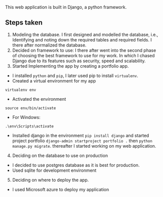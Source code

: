 This web application is built in Django, a python framework.
## Steps taken
1. Modeling the database.
I first designed and modelled the database, i.e., Identifying and noting down the required tables and required fields.
I there after normalized the database.
2. Decided on framework to use:
I there after went into the second phase of choosing the best framework to use for my work. In which I chased Django due to its features such as security, speed and scalability.
3. Started Implementing the app by creating a portfolio app.

- I installed `python` and `pip`, I later used pip to install `virtualenv`.
- Created a virtual environment for my app 
```
virtualenv env
```
- Activated the environment
```
source env/bin/activate
```
- For Windows:
```
.\env\Scripts\activate
```
- Installed django in the environment
`pip install django` and started project portfolio `django-admin startproject portfolio .` then `python manage.py migrate`. thereafter I started working on my web application.

4. Deciding on the database to use on production
- I decided to use postgres database as it is best for production.
- Used sqlite for development environment

5. Deciding on where to deploy the app.
- I used Microsoft azure to deploy my application
